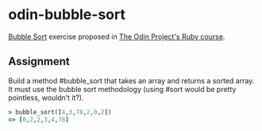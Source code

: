 # odin-bubble-sort

[Bubble Sort](https://en.wikipedia.org/wiki/Bubble_sort) exercise proposed in [The Odin Project's Ruby course](https://www.theodinproject.com/lessons/ruby-bubble-sort).

## Assignment

Build a method #bubble_sort that takes an array and returns a sorted array. It must use the bubble sort methodology (using #sort would be pretty pointless, wouldn’t it?).

```Ruby
> bubble_sort([4,3,78,2,0,2])
=> [0,2,2,3,4,78]
```

